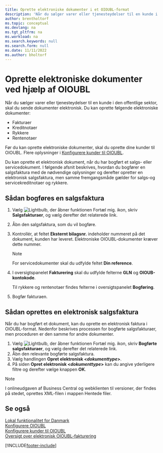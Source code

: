 ```yaml
---
title: Oprette elektroniske dokumenter i et OIOUBL-format
description: 'Når du sælger varer eller tjenesteydelser til en kunde i den offentlige sektor i Danmark, skal du sende dokumenter elektronisk.'
author: brentholtorf
ms.topic: conceptual
ms.devlang: na
ms.tgt_pltfrm: na
ms.workload: na
ms.search.keywords: null
ms.search.form: null
ms.date: 11/11/2022
ms.author: bholtorf
---
```

# <a name="create-electronic-documents-by-using-oioubl"></a>Oprette elektroniske dokumenter ved hjælp af OIOUBL

Når du sælger varer eller tjenesteydelser til en kunde i den offentlige sektor, skal du sende dokumenter elektronisk. Du kan oprette følgende elektroniske dokumenter: 

* Fakturaer
* Kreditnotaer
* Rykkere
* Rentenotaer

Før du kan oprette elektroniske dokumenter, skal du oprette dine kunder til OIOUBL. Flere oplysninger i [Konfigurere kunder til OIOUBL](how-to-set-up-customers-for-oioubl.md).  

Du kan oprette et elektronisk dokument, når du har bogført et salgs- eller servicedokument. I følgende afsnit beskrives, hvordan du bogfører en salgsfaktura med de nødvendige oplysninger og derefter opretter en elektronisk salgsfaktura, men samme fremgangsmåde gælder for salgs-og servicekreditnotaer og rykkere.  

## <a name="to-post-a-sales-invoice"></a>Sådan bogføres en salgsfaktura

1. Vælg ![Lightbulb, der åbner funktionen Fortæl mig.](../../media/ui-search/search_small.png "Fortæl mig, hvad du vil foretage dig") ikon, skriv **Salgsfakturaer**, og vælg derefter det relaterede link.  
2. Åbn den salgsfaktura, som du vil bogføre.  
3. Kontrollér, at feltet **Eksternt bilagsnr.** indeholder nummeret på det dokument, kunden har leveret. Elektroniske OIOUBL-dokumenter kræver dette nummer.

    > [!Note]  
    > For servicedokumenter skal du udfylde feltet **Din reference**.  

4. I oversigtspanelet **Fakturering** skal du udfylde felterne **GLN** og **OIOUB-kontokode**.  

    Til rykkere og rentenotaer findes felterne i oversigtspanelet **Bogføring**.  

5. Bogfør fakturaen.  

## <a name="to-create-an-electronic-sales-invoice"></a>Sådan oprettes en elektronisk salgsfaktura

Når du har bogført et dokument, kan du oprette en elektronisk faktura i OIOUBL-format. Nedenfor beskrives processen for bogførte salgsfakturaer, men proceduren er den samme for andre dokumenter.

1. Vælg ![Lightbulb, der åbner funktionen Fortæl mig.](../../media/ui-search/search_small.png "Fortæl mig, hvad du vil foretage dig") ikon, skriv **Bogførte salgsfakturaer**, og vælg derefter det relaterede link.  
2. Åbn den relevante bogførte salgsfaktura.  
3. Vælg handlingen **Opret elektronisk <*dokumenttype*>**.  
4. På siden **Opret elektronisk <*dokumenttype*>** kan du angive yderligere filtre og derefter vælge knappen **OK**.  
  
> [!NOTE]
> I onlineudgaven af Business Central og webklienten til versioner, der findes på stedet, oprettes XML-filen i mappen Hentede filer.

## <a name="see-also"></a>Se også

[Lokal funktionalitet for Danmark](denmark-local-functionality.md)  
 [Konfigurere OIOUBL](how-to-set-up-oioubl.md)  
 [Konfigurere kunder til OIOUBL](how-to-set-up-customers-for-oioubl.md)  
 [Oversigt over elektronisk OIOUBL-fakturering](oioubl-electronic-invoicing-overview.md)  

[!INCLUDE[footer-include](../../includes/footer-banner.md)]
